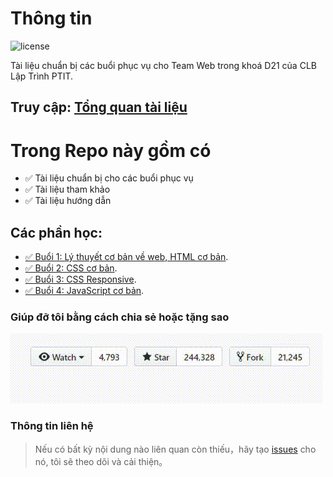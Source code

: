 # Thông tin

![license](https://img.shields.io/crates/l/rustc-serialize/0.3.24.svg)


Tài liệu chuẩn bị các buổi phục vụ cho Team Web trong khoá D21 của CLB Lập Trình PTIT.


## Truy cập: [Tổng quan tài liệu](https://quochung-cyou.github.io/WebDocument/) 



# Trong Repo này gồm có

- ✅ Tài liệu chuẩn bị cho các buổi phục vụ
- ✅ Tài liệu tham khảo
- ✅ Tài liệu hướng dẫn


## Các phần học:

- [✅ Buổi 1: Lý thuyết cơ bản về web, HTML cơ bản](https://quochung-cyou.github.io/WebDocument/Buoi1). 
- [✅ Buổi 2: CSS cơ bản](https://quochung-cyou.github.io/WebDocument/Buoi2).
- [✅ Buổi 3: CSS Responsive](https://quochung-cyou.github.io/WebDocument/Buoi3).
- [✅ Buổi 4: JavaScript cơ bản](https://quochung-cyou.github.io/WebDocument/Buoi4).



### Giúp đỡ tôi bằng cách chia sẻ hoặc tặng sao

![](asset/stars.gif)

### Thông tin liên hệ 

> Nếu có bất kỳ nội dung nào liên quan còn thiếu，hãy tạo [issues](https://github.com/quochung-cyou/WebDocument/issues) cho nó, tôi sẽ theo dõi và cải thiện。
